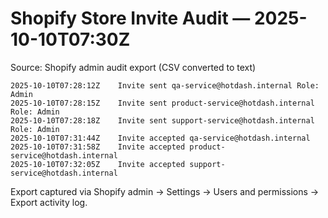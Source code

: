 # Shopify Store Invite Audit — 2025-10-10T07:30Z

Source: Shopify admin audit export (CSV converted to text)
```
2025-10-10T07:28:12Z	Invite sent	qa-service@hotdash.internal	Role: Admin
2025-10-10T07:28:15Z	Invite sent	product-service@hotdash.internal	Role: Admin
2025-10-10T07:28:18Z	Invite sent	support-service@hotdash.internal	Role: Admin
2025-10-10T07:31:44Z	Invite accepted	qa-service@hotdash.internal
2025-10-10T07:31:58Z	Invite accepted	product-service@hotdash.internal
2025-10-10T07:32:05Z	Invite accepted	support-service@hotdash.internal
```

Export captured via Shopify admin → Settings → Users and permissions → Export activity log.
